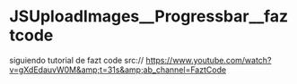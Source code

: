 # JSUploadImages__Progressbar__faztcode
siguiendo tutorial de fazt code src:// https://www.youtube.com/watch?v=gXdEdauvW0M&amp;t=31s&amp;ab_channel=FaztCode
